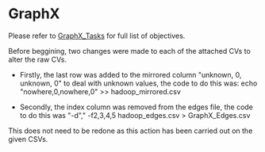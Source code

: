 # GraphX

Please refer to [GraphX_Tasks](https://github.com/JasonBallantyne/BigData/blob/main/5.GraphX/GraphX_Tasks.pdf) for full list of objectives.

Before beggining, two changes were made to each of the attached CVs to alter the raw CVs.

- Firstly, the last row was added to the mirrored column "unknown, 0, unknown, 0" to deal with unknown values, the code to do this was:
echo "nowhere,0,nowhere,0" >> hadoop_mirrored.csv


- Secondly, the index column was removed from the edges file, the code to do this was 
"-d"," -f2,3,4,5  hadoop_edges.csv > GraphX_Edges.csv


This does not need to be redone as this action has been carried out on the given CSVs.
